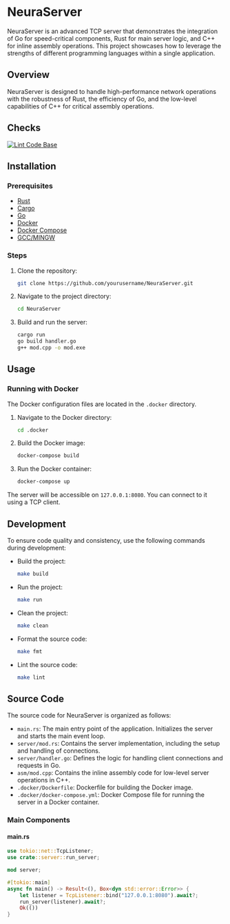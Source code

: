 # NeuraServer

NeuraServer is an advanced TCP server that demonstrates the integration of Go for speed-critical components, Rust for main server logic, and C++ for inline assembly operations. This project showcases how to leverage the strengths of different programming languages within a single application.

## Overview

NeuraServer is designed to handle high-performance network operations with the robustness of Rust, the efficiency of Go, and the low-level capabilities of C++ for critical assembly operations.

## Checks
[![Lint Code Base](https://github.com/NeuraServer/NeuraServer/actions/workflows/super-linter.yml/badge.svg)](https://github.com/NeuraServer/NeuraServer/actions/workflows/super-linter.yml)

## Installation

### Prerequisites

- [Rust](https://www.rust-lang.org/tools/install)
- [Cargo](https://doc.rust-lang.org/cargo/getting-started/installation.html)
- [Go](https://golang.org/doc/install)
- [Docker](https://www.docker.com/get-started)
- [Docker Compose](https://docs.docker.com/compose/install/)
- [GCC/MINGW](https://sourceforge.net/projects/mingw/)

### Steps

1. Clone the repository:

    ```sh
    git clone https://github.com/yourusername/NeuraServer.git
    ```

2. Navigate to the project directory:

    ```sh
    cd NeuraServer
    ```

3. Build and run the server:

    ```sh
    cargo run
    go build handler.go
    g++ mod.cpp -o mod.exe
    ```

## Usage

### Running with Docker

The Docker configuration files are located in the `.docker` directory.

1. Navigate to the Docker directory:

    ```sh
    cd .docker
    ```

2. Build the Docker image:

    ```sh
    docker-compose build
    ```

3. Run the Docker container:

    ```sh
    docker-compose up
    ```

The server will be accessible on `127.0.0.1:8080`. You can connect to it using a TCP client.

## Development

To ensure code quality and consistency, use the following commands during development:

- Build the project:

    ```sh
    make build
    ```

- Run the project:

    ```sh
    make run
    ```

- Clean the project:

    ```sh
    make clean
    ```

- Format the source code:

    ```sh
    make fmt
    ```

- Lint the source code:

    ```sh
    make lint
    ```

## Source Code

The source code for NeuraServer is organized as follows:

- `main.rs`: The main entry point of the application. Initializes the server and starts the main event loop.
- `server/mod.rs`: Contains the server implementation, including the setup and handling of connections.
- `server/handler.go`: Defines the logic for handling client connections and requests in Go.
- `asm/mod.cpp`: Contains the inline assembly code for low-level server operations in C++.
- `.docker/Dockerfile`: Dockerfile for building the Docker image.
- `.docker/docker-compose.yml`: Docker Compose file for running the server in a Docker container.

### Main Components

#### main.rs

```rust
use tokio::net::TcpListener;
use crate::server::run_server;

mod server;

#[tokio::main]
async fn main() -> Result<(), Box<dyn std::error::Error>> {
    let listener = TcpListener::bind("127.0.0.1:8080").await?;
    run_server(listener).await?;
    Ok(())
}
```

